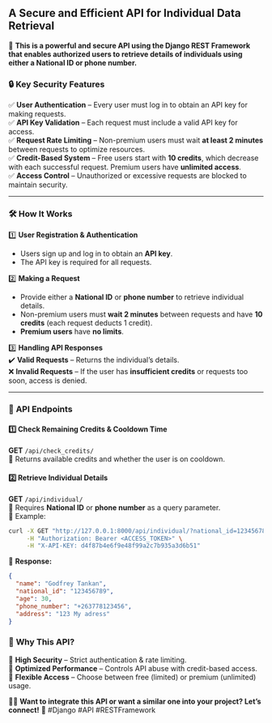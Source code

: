 
## **A Secure and Efficient API for Individual Data Retrieval**  

🚀 **This is a powerful and secure API using the Django REST Framework that enables authorized users to retrieve details of individuals using either a National ID or phone number.**  

### 🔒 **Key Security Features**  
✅ **User Authentication** – Every user must log in to obtain an API key for making requests.  
✅ **API Key Validation** – Each request must include a valid API key for access.  
✅ **Request Rate Limiting** – Non-premium users must wait **at least 2 minutes** between requests to optimize resources.  
✅ **Credit-Based System** – Free users start with **10 credits**, which decrease with each successful request. Premium users have **unlimited access**.  
✅ **Access Control** – Unauthorized or excessive requests are blocked to maintain security.  

---

### 🛠️ **How It Works**  

1️⃣ **User Registration & Authentication**  
- Users sign up and log in to obtain an **API key**.  
- The API key is required for all requests.  

2️⃣ **Making a Request**  
- Provide either a **National ID** or **phone number** to retrieve individual details.  
- Non-premium users must **wait 2 minutes** between requests and have **10 credits** (each request deducts 1 credit).  
- **Premium users** have **no limits**.  

3️⃣ **Handling API Responses**  
✔️ **Valid Requests** – Returns the individual’s details.  
❌ **Invalid Requests** – If the user has **insufficient credits** or requests too soon, access is denied.  

---

### 📡 **API Endpoints**  

#### **1️⃣ Check Remaining Credits & Cooldown Time**  
**GET** `/api/check_credits/`  
🔹 Returns available credits and whether the user is on cooldown.  

#### **2️⃣ Retrieve Individual Details**  
**GET** `/api/individual/`  
🔹 Requires **National ID** or **phone number** as a query parameter.  
🔹 Example:  
```sh
curl -X GET "http://127.0.0.1:8000/api/individual/?national_id=123456789" \
     -H "Authorization: Bearer <ACCESS_TOKEN>" \
     -H "X-API-KEY: d4f87b4e6f9e48f99a2c7b935a3d6b51"
```
🔹 **Response:**  
```json
{
  "name": "Godfrey Tankan",
  "national_id": "123456789",
  "age": 30,
  "phone_number": "+263778123456",
  "address": "123 My adress"
}
```

### 🎯 **Why This API?**  
🔹 **High Security** – Strict authentication & rate limiting.  
🔹 **Optimized Performance** – Controls API abuse with credit-based access.  
🔹 **Flexible Access** – Choose between free (limited) or premium (unlimited) usage.  

👨‍💻 **Want to integrate this API or want a similar one into your project? Let’s connect!** 🔗 #Django #API #RESTFramework
